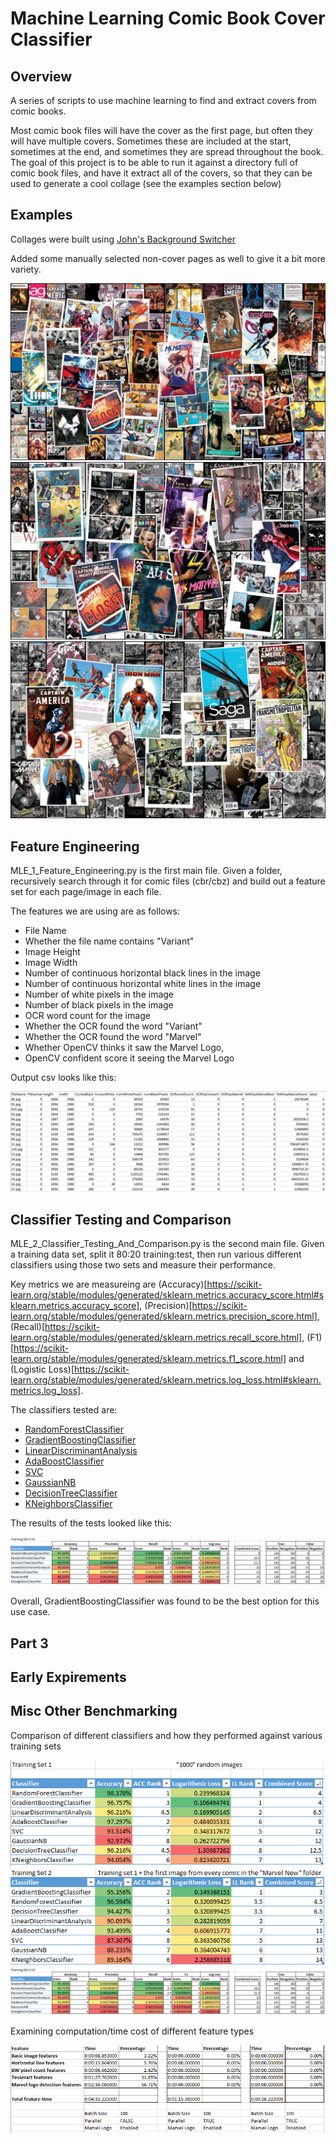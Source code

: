 # Machine Learning Comic Book Cover Classifier

## Overview

A series of scripts to use machine learning to find and extract covers from comic books. 

Most comic book files will have the cover as the first page, but often they will have multiple covers. Sometimes these are included at the start, sometimes at the end, and sometimes they are spread throughout the book. The goal of this project is to be able to run it against a directory full of comic book files, and have it extract all of the covers, so that they can be used to generate a cool collage (see the examples section below)

## Examples

Collages were built using [John's Background Switcher](https://johnsad.ventures/software/backgroundswitcher/)

Added some manually selected non-cover pages as well to give it a bit more variety.

![Example1](/Examples/1.jpg)
![Example2](/Examples/10.jpg)
![Example3](/Examples/21.jpg)

## Feature Engineering

MLE_1_Feature_Engineering.py is the first main file. Given a folder, recursively search through it for comic files (cbr/cbz) and build out a feature set for each page/image in each file.

The features we are using are as follows:

- File Name
- Whether the file name contains "Variant"
- Image Height
- Image Width
- Number of continuous horizontal black lines in the image
- Number of continuous horizontal white lines in the image
- Number of white pixels in the image
- Number of black pixels in the image
- OCR word count for the image 
- Whether the OCR found the word "Variant"
- Whether the OCR found the word "Marvel"
- Whether OpenCV thinks it saw the Marvel Logo,
- OpenCV confident score it seeing the Marvel Logo

Output csv looks like this:

![TrainingSet2](/Images/TrainingSet2.png)

## Classifier Testing and Comparison

MLE_2_Classifier_Testing_And_Comparison.py is the second main file. Given a training data set, split it 80:20 training:test, then run various different classifiers using those two sets and measure their performance.

Key metrics we are measureing are (Accuracy)[https://scikit-learn.org/stable/modules/generated/sklearn.metrics.accuracy_score.html#sklearn.metrics.accuracy_score], (Precision)[https://scikit-learn.org/stable/modules/generated/sklearn.metrics.precision_score.html], (Recall)[https://scikit-learn.org/stable/modules/generated/sklearn.metrics.recall_score.html], (F1)[https://scikit-learn.org/stable/modules/generated/sklearn.metrics.f1_score.html] and (Logistic Loss)[https://scikit-learn.org/stable/modules/generated/sklearn.metrics.log_loss.html#sklearn.metrics.log_loss].

The classifiers tested are:

- [RandomForestClassifier](https://scikit-learn.org/stable/modules/generated/sklearn.ensemble.RandomForestClassifier.html#sklearn.ensemble.RandomForestClassifier)
- [GradientBoostingClassifier](https://scikit-learn.org/stable/modules/generated/sklearn.ensemble.GradientBoostingClassifier.html)
- [LinearDiscriminantAnalysis](https://scikit-learn.org/stable/modules/generated/sklearn.discriminant_analysis.LinearDiscriminantAnalysis.html)
- [AdaBoostClassifier](https://scikit-learn.org/stable/modules/generated/sklearn.ensemble.AdaBoostClassifier.html#sklearn.ensemble.AdaBoostClassifier)
- [SVC](https://scikit-learn.org/stable/modules/generated/sklearn.svm.SVC.html#sklearn.svm.SVC)
- [GaussianNB](https://scikit-learn.org/stable/modules/generated/sklearn.naive_bayes.GaussianNB.html#sklearn.naive_-bayes.GaussianNB)
- [DecisionTreeClassifier](https://scikit-learn.org/stable/modules/generated/sklearn.tree.DecisionTreeClassifier.html#sklearn.tree.DecisionTreeClassifier)
- [KNeighborsClassifier](https://scikit-learn.org/stable/modules/generated/sklearn.neighbors.KNeighborsClassifier.html#sklearn.neighbors.KNeighborsClassifier)

The results of the tests looked like this:

![Comparison3](/Images/ClassifierComparison3.png)

Overall, GradientBoostingClassifier was found to be the best option for this use case.

## Part 3



## Early Expirements

## Misc Other Benchmarking

Comparison of different classifiers and how they performed against various training sets

![Comparison1](/Images/ClassifierComparison1.png)
![Comparison2](/Images/ClassifierComparison2.png)
![Comparison3](/Images/ClassifierComparison3.png)

Examining computation/time cost of different feature types

![FeatureCost1](/Images/FeatureComputationCost.png)